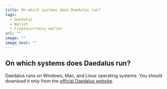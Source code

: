 ```yaml
---
title: On which systems does Daedalus run?
tags:
  - Daedalus
  - Wallet
  - Cryptocurrency wallet
url: ""
image: ""
image_text: ""
---
```


## On which systems does Daedalus run?

Daedalus runs on Windows, Mac, and Linux operating systems. You should download it only from the [official Daedalus website](https://daedaluswallet.io/).
